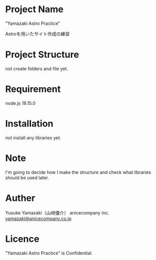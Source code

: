 # Project Name
"Yamazaki Astro Practice"

Astroを用いたサイト作成の練習

# Project Structure

not create folders and file yet.

# Requirement

node.js 18.15.0

# Installation

not install any libraries yet.

# Note

I'm going to decide how I make the structure and check what libraries should be used later.

# Auther

Yusuke Yamazaki（山﨑優介）
anicecompany inc.
yamazaki@anicecompany.co.jp

# Licence

"Yamazaki Astro Practice" is Confidential.

